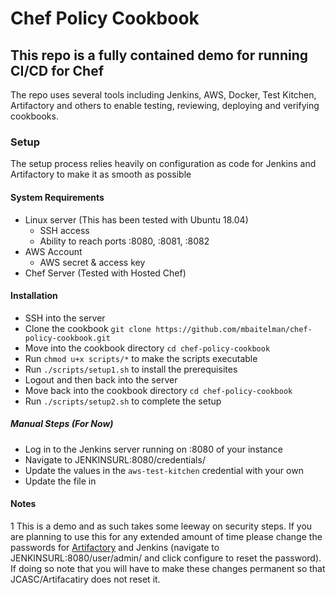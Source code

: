 # Chef Policy Cookbook

## This repo is a fully contained demo for running CI/CD for Chef

The repo uses several tools including Jenkins, AWS, Docker, Test Kitchen, Artifactory and others to enable testing, reviewing, deploying and verifying cookbooks.

### Setup

The setup process relies heavily on configuration as code for Jenkins and Artifactory to make it as smooth as possible

#### System Requirements

- Linux server (This has been tested with Ubuntu 18.04)
  - SSH access
  - Ability to reach ports :8080, :8081, :8082
- AWS Account
  - AWS secret & access key
- Chef Server (Tested with Hosted Chef)

#### Installation

- SSH into the server
- Clone the cookbook `git clone https://github.com/mbaitelman/chef-policy-cookbook.git`
- Move into the cookbook directory `cd chef-policy-cookbook`
- Run `chmod u+x scripts/*` to make the scripts executable
- Run `./scripts/setup1.sh` to install the prerequisites
- Logout and then back into the server
- Move back into the cookbook directory `cd chef-policy-cookbook`
- Run `./scripts/setup2.sh` to complete the setup

##### Manual Steps (For Now)

- Log in to the Jenkins server running on :8080 of your instance
- Navigate to JENKINSURL:8080/credentials/
- Update the values in the `aws-test-kitchen` credential with your own
- Update the file in

#### Notes

1 This is a demo and as such takes some leeway on security steps. If you are planning to use this for any extended amount of time please change the passwords for [Artifactory](https://www.jfrog.com/confluence/display/JFROG/User+Profile) and Jenkins (navigate to JENKINSURL:8080/user/admin/ and click configure to reset the password).
If doing so note that you will have to make these changes permanent so that JCASC/Artifacatiry does not reset it.
